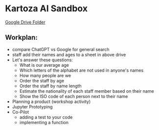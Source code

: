 # Kartoza AI Sandbox

[Google Drive Folder](https://drive.google.com/drive/folders/1o3cFHfR1Zt64qM_9ExpwdEgtOMJ6W2i2?usp=sharing)

## Workplan:

* compare ChatGPT vs Google for general search
* staff add their names and ages to a sheet in above drive
* Let's answer these questions:
	* What is our average age
	* Which letters of the alphabet are not used in anyone's names
	* How many people are we
	* Order the staff by age
	* Order the staff by name length
	* Estimate the nationality of each staff member based on their name
	* Show the ISO code of each person next to their name
* Planning a product (workshop activity)
* Jupyter Prototyping
* Co-Pilot
	* adding a test to your code
	* implementing a function
 
